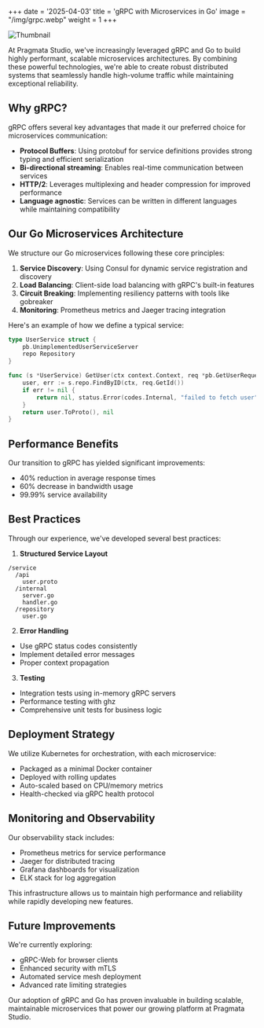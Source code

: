 +++
date = '2025-04-03'
title = 'gRPC with Microservices in Go'
image = "/img/grpc.webp"
weight = 1
+++

![Thumbnail](/img/grpc.webp)

At Pragmata Studio, we've increasingly leveraged gRPC and Go to build highly performant, scalable microservices architectures. By combining these powerful technologies, we're able to create robust distributed systems that seamlessly handle high-volume traffic while maintaining exceptional reliability.

## Why gRPC?

gRPC offers several key advantages that made it our preferred choice for microservices communication:

- **Protocol Buffers**: Using protobuf for service definitions provides strong typing and efficient serialization
- **Bi-directional streaming**: Enables real-time communication between services
- **HTTP/2**: Leverages multiplexing and header compression for improved performance
- **Language agnostic**: Services can be written in different languages while maintaining compatibility

## Our Go Microservices Architecture

We structure our Go microservices following these core principles:

1. **Service Discovery**: Using Consul for dynamic service registration and discovery
2. **Load Balancing**: Client-side load balancing with gRPC's built-in features
3. **Circuit Breaking**: Implementing resiliency patterns with tools like gobreaker
4. **Monitoring**: Prometheus metrics and Jaeger tracing integration

Here's an example of how we define a typical service:

```go
type UserService struct {
    pb.UnimplementedUserServiceServer
    repo Repository
}

func (s *UserService) GetUser(ctx context.Context, req *pb.GetUserRequest) (*pb.User, error) {
    user, err := s.repo.FindByID(ctx, req.GetId())
    if err != nil {
        return nil, status.Error(codes.Internal, "failed to fetch user")
    }
    return user.ToProto(), nil
}
```

## Performance Benefits

Our transition to gRPC has yielded significant improvements:

- 40% reduction in average response times
- 60% decrease in bandwidth usage
- 99.99% service availability

## Best Practices

Through our experience, we've developed several best practices:

1. **Structured Service Layout**
```
/service
  /api
    user.proto
  /internal
    server.go
    handler.go
  /repository
    user.go
```

2. **Error Handling**
- Use gRPC status codes consistently
- Implement detailed error messages
- Proper context propagation

3. **Testing**
- Integration tests using in-memory gRPC servers
- Performance testing with ghz
- Comprehensive unit tests for business logic

## Deployment Strategy

We utilize Kubernetes for orchestration, with each microservice:

- Packaged as a minimal Docker container
- Deployed with rolling updates
- Auto-scaled based on CPU/memory metrics
- Health-checked via gRPC health protocol

## Monitoring and Observability

Our observability stack includes:

- Prometheus metrics for service performance
- Jaeger for distributed tracing
- Grafana dashboards for visualization
- ELK stack for log aggregation

This infrastructure allows us to maintain high performance and reliability while rapidly developing new features.

## Future Improvements

We're currently exploring:

- gRPC-Web for browser clients
- Enhanced security with mTLS
- Automated service mesh deployment
- Advanced rate limiting strategies

Our adoption of gRPC and Go has proven invaluable in building scalable, maintainable microservices that power our growing platform at Pragmata Studio.
